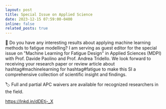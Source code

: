```yaml
---
layout: post
title: Special Issue on Applied Science
date: 2023-12-15 07:59:00-0400
inline: false
related_posts: true
---
```


📢 Do you have any interesting results about applying machine learning methods to fatigue modelling? 
I am serving as guest editor for the special issue on "Machine Learning for Fatigue Design" in Applied Sciences (MDPI) with Prof. Davide Paolino and Prof. Andrea Tridello. 
We look forward to receiving your research paper or review article about hashtag#machinelearning for hashtag#fatigue to make this SI a comprehensive collection of scientific insight and findings.

🏷 Full and partial APC waivers are available for recognized researchers in the field.

https://lnkd.in/dDEtj-_X
